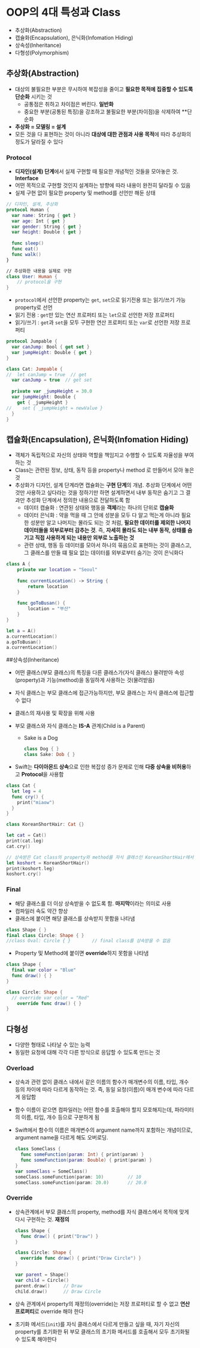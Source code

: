 # OOP의 4대 특성과 Class

- 추상화(Abstraction)
- 캡슐화(Encapsulation), 은닉화(Infomation Hiding)
- 상속성(Inheritance)
- 다형성(Polymorphism)



## 추상화(Abstraction)

- 대상의 불필요한 부분은 무시하여 복잡성을 줄이고 **필요한 목적에 집중할 수 있도록 단순화** 시키는 것
  - 공통점은 취하고 차이점은 버린다. **일반화**
  - 중요한 부분(공통된 특징)을 강조하고 불필요한 부분(차이점)을 삭제하여 **단순화
- **추상화 = 모델링 = 설계**
- 모든 것을 다 표현하는 것이 아니라 **대상에 대한 관점과 사용 목적**에 따라 추상화의 정도가 달라질 수 있다

### Protocol

- **디자인(설계) 단계**에서 실제 구현할 때 필요한 개념적인 것들을 모아놓은 것. **Interface**
- 어떤 목적으로 구현할 것인지 설계하는 방향에 따라 내용이 완전히 달라질 수 있음
- 실제 구현 없이 필요한 property 및 method를 선언만 해둔 상태

```swift
// 디자인, 설계, 추상화
protocol Human {
  var name: String { get }
  var age: Int { get }
  var gender: String { get }
  var height: Double { get }
  
  func sleep()
  func eat()
  func walk()
}

// 추상화한 내용을 실제로 구현
class User: Human {
	// protocol을 구현
}
```

- `protocol`에서 선언한 property는 `get`, `set`으로 읽기전용 또는 읽기/쓰기 가능 property로 선언
- 읽기 전용 : `get`만 있는 연산 프로퍼티 또는 `let`으로 선언한 저장 프로퍼티
- 읽기/쓰기 : `get`과 `set`을 모두 구현한 연산 프로퍼티 또는 `var`로 선언한 저장 프로퍼티

```swift
protocol Jumpable {
  var canJump: Bool { get set }
  var jumpHeight: Double { get }
}

class Cat: Jumpable {
//  let canJump = true  // get
  var canJump = true  // get set
  
  private var _jumpHeight = 30.0
  var jumpHeight: Double {
    get { _jumpHeight }
//    set { _jumpHeight = newValue }
  }
}
```



## 캡슐화(Encapsulation), 은닉화(Infomation Hiding)

- 객체가 독립적으로 자신의 상태와 역할을 책임지고 수행할 수 있도록 자율성을 부여하는 것
- Class는 관련된 정보, 상태,  동작 등을 property나 method 로 만들어서 모아 놓은 것
- 추상화가 디자인, 설계 단계라면 캡슐화는 **구현 단계**의 개념. 추상화 단계에서 어떤 것만 사용하고 싶다라는 것을 정하기만 하면 설계하면서 내부 동작은 숨기고 그 결과만 추성화 단계에서 정의한 내용으로 전달하도록 함
  - 데이터 캡슐화 : 연관된 상태와 행동을 **객체**라는 하나의 단위로 **캡슐화**
  - 데이터 은닉화 : 약을 먹을 때 그 안에 성분을 모두 다 알고 먹는게 아니라 필요한 성분만 알고 나머지는 몰라도 되는 것 처럼, **필요한 데이터를 제외한 나머지 데이터들을 외부로부터 감추는 것**. 즉, **자세히 몰라도 되는 내부 동작, 상태를 숨기고 직접 사용하게 되는 내용만 외부로 노출하는 것**
  - 관련 상태, 행동 등 데이터를 모아서 하나의 묶음으로 표현하는 것이 클래스고, 그 클래스를 만들 떄 필요 없는 데이터를 외부로부터 숨기는 것이 은닉화다

```swift
class A {
    private var location = "Seoul"
    
    func currentLocation() -> String {
        return location
    }
    
    func goToBusan() {
        location = "부산"
    }
}

let a = A()
a.currentLocation()
a.goToBusan()
a.currentLocation()
```



##상속성(Inheritance)

- 어떤 클래스(부모 클래스)의 특징을 다른 클래스가(자식 클래스) 물려받아 속성(property)과 기능(method)을 동일하게 사용하는 것(물려받음)

- 자식 클래스는 부모 클래스에 접근가능하지만, 부모 클래스는 자식 클래스에 접근할 수 없다

- 클래스의 재사용 및 확장을 위해 사용

- 부모 클래스와 자식 클래스는 **IS-A** 관계(Child is a Parent)

  - Sake is a Dog

    ```swift
    class Dog { }
    class Sake: Dob { }
    ```

- Swift는 **다이아몬드 상속**으로 인한 복잡성 증가 문제로 인해 **다중 상속을 비허용**하고 **Protocol**을 사용함

```swift
class Cat {
  let leg = 4
  func cry() {
    print("miaow")
  }
}

class KoreanShortHair: Cat {}

let cat = Cat()
print(cat.leg)
cat.cry()

// 상속받은 Cat class의 property와 method를 자식 클래스인 KoreanShortHair에서 사용가능
let koshort = KoreanShortHair()
print(koshort.leg)
koshort.cry()
```

### Final

- 해당 클래스를 더 이상 상속받을 수 없도록 함. **마지막**이라는 의미로 사용
- 컴파일러 속도 약간 향상
- 클래스에 붙이면 해당 클래스를 상속받지 못함을 나타냄

```swift
class Shape { }
final class Circle: Shape { }
//class Oval: Circle { }		// final class를 상속받을 수 없음
```

- Property 및 Method에 붙이면 **override**하지 못함을 나타냄

```swift
class Shape {
  final var color = "Blue"
  func draw() { }
}

class Circle: Shape {
  // override var color = "Red"
	override func draw() { }
}
```



## 다형성

- 다양한 형태로 나타날 수 있는 능력
- 동일한 요청에 대해 각각 다른 방식으로 응답할 수 있도록 만드는 것

### Overload

- 상속과 관련 없이 클래스 내에서 같은 이름의 함수가 매개변수의 이름, 타입, 개수 등의 차이에 따라 다르게 동작하는 것. 즉, 동일 요청(이름)이 매개 변수에 따라 다르게 응답함

- 함수 이름이 같으면 컴파일러는 어떤 함수를 호출해야 할지 모호해지는데, 파라미터의 이름, 타입, 개수 등으로 구분하게 됨

- Swift에서 함수의 이름은 매개변수의 argument name까지 포함하는 개념이므로, argument name을 다르게 해도 오버로딩. 

  ```swift
  class SomeClass {
    func someFunction(param: Int) { print(param) }
    func someFunction(param: Double) { print(param) }
  }
  var someClass = SomeClass()
  someClass.someFunction(param: 10)			// 10			
  someClass.someFunction(param: 20.0)		// 20.0
  ```

### Override

- 상속관계에서 부모 클래스의 property, method를 자식 클래스에서 목적에 맞게 다시 구현하는 것. **재정의**

  ```swift
  class Shape { 
    func draw() { print("Draw") }
  }
  
  class Circle: Shape {
    override func draw() { print("Draw Circle") }
  }
  
  var parent = Shape()
  var child = Circle()
  parent.draw()		// Draw
  child.draw()		// Draw Circle
  ```

- 상속 관계에서 property의 재정의(override)는 저장 프로퍼티로 할 수 없고 **연산 프로퍼티**로 override 해야 한다

- 초기화 메서드(`init`)를 자식 클래스에서 다르게 만들고 싶을 때, 자기 자신의 property를 초기화한 뒤 부모 클래스의 초기화 메서드를 호출해서 모두 초기화될 수 있도록 해야한다

  